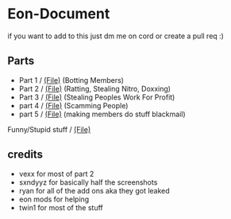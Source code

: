 # Eon-Document

if you want to add to this just dm me on cord or create a pull req :)

## Parts
- Part 1 / [(File)](https://github.com/Twin1dev/Eon-Document/blob/main/parts/part1.md) (Botting Members)
- Part 2 / [(File)](https://github.com/Twin1dev/Eon-Document/blob/main/parts/part2.md) (Ratting, Stealing Nitro, Doxxing)
- Part 3 / [(File)](https://github.com/Twin1dev/Eon-Document/blob/main/parts/part3.md) (Stealing Peoples Work For Profit)
- part 4 / [(File)](https://github.com/leaks995/Eon-DocumentV2/blob/main/parts/part4.md) (Scamming People)
- part 5 / [(File)](https://github.com/Twin1dev/Eon-Document/blob/main/parts/part3.md) (making members do stuff blackmail)

Funny/Stupid stuff / [(File)](https://github.com/Twin1dev/Eon-Document/blob/main/parts/funny.md)

## credits
- vexx for most of part 2
- sxndyyz for basically half the screenshots
- ryan for all of the add ons aka they got leaked
- eon mods for helping
- twin1 for most of the stuff 

